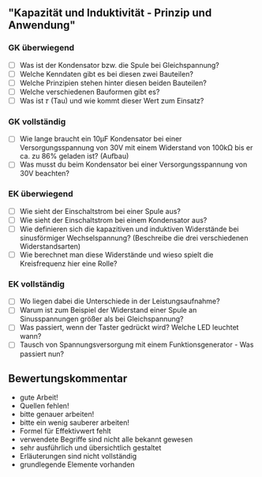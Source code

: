 ## "Kapazität und Induktivität - Prinzip und Anwendung"
### **GK überwiegend**
- [ ]  Was ist der Kondensator bzw. die Spule bei Gleichspannung?
- [ ]  Welche Kenndaten gibt es bei diesen zwei Bauteilen?
- [ ]  Welche Prinzipien stehen hinter diesen beiden Bauteilen?
- [ ]  Welche verschiedenen Bauformen gibt es? 
- [ ]  Was ist 𝜏 (Tau) und wie kommt dieser Wert zum Einsatz?

### **GK vollständig**
- [ ] Wie lange braucht ein 10µF Kondensator bei einer Versorgungsspannung von 30V mit einem Widerstand von 100kΩ bis er ca. zu 86% geladen ist? (Aufbau)
- [ ] Was musst du beim Kondensator bei einer Versorgungsspannung von 30V beachten?

### **EK überwiegend**
- [ ] Wie sieht der Einschaltstrom bei einer Spule aus?
- [ ] Wie sieht der Einschaltstrom bei einem Kondensator aus?
- [ ] Wie definieren sich die kapazitiven und induktiven Widerstände bei sinusförmiger Wechselspannung? (Beschreibe die drei verschiedenen Widerstandsarten)
- [ ] Wie berechnet man diese Widerstände und wieso spielt die Kreisfrequenz hier eine Rolle?

### **EK vollständig**
- [ ] Wo liegen dabei die Unterschiede in der Leistungsaufnahme?
- [ ] Warum ist zum Beispiel der Widerstand einer Spule an Sinusspannungen größer als bei Gleichspannung?
- [ ] Was passiert, wenn der Taster gedrückt wird? Welche LED leuchtet wann?
- [ ] Tausch von Spannungsversorgung mit einem Funktionsgenerator - Was passiert nun?

## Bewertungskommentar
* gute Arbeit!
* Quellen fehlen!
* bitte genauer arbeiten!
* bitte ein wenig sauberer arbeiten!
* Formel für Effektivwert fehlt
* verwendete Begriffe sind nicht alle bekannt gewesen
* sehr ausführlich und übersichtlich gestaltet
* Erläuterungen sind nicht vollständig
* grundlegende Elemente vorhanden
